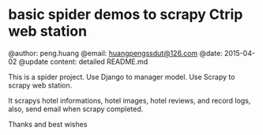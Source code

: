 basic spider demos to scrapy Ctrip web station
========================================================

@author:            peng.huang
@email:             huangpengssdut@126.com
@date:              2015-04-02
@update content:    detailed README.md

This is a spider project.
Use Django to manager model.
Use Scrapy to scrapy web station.

It scrapys hotel informations, hotel images, hotel reviews,
and record logs, also, send email when scrapy completed.


Thanks and best wishes
